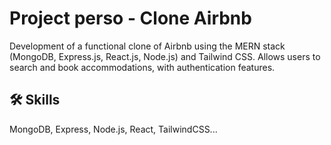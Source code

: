 # Project perso - Clone Airbnb

Development of a functional clone of Airbnb using the MERN stack (MongoDB, Express.js, React.js, Node.js) and Tailwind CSS. Allows users to search and book accommodations, with authentication features.





## 🛠 Skills
MongoDB, Express, Node.js, React, TailwindCSS...
